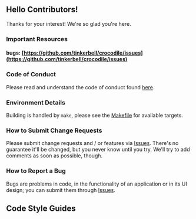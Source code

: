 ## Hello Contributors!

Thanks for your interest!
We're so glad you're here.

### Important Resources

#### bugs: [https://github.com/tinkerbell/crocodile/issues](https://github.com/tinkerbell/crocodile/issues)

### Code of Conduct

Please read and understand the code of conduct found [here](https://github.com/tinkerbell/.github/blob/master/CODE_OF_CONDUCT.md).

### Environment Details

Building is handled by `make`, please see the [Makefile](Makefile) for available targets.

### How to Submit Change Requests

Please submit change requests and / or features via [Issues](https://github.com/tinkerbell/crocodile/issues).
There's no guarantee it'll be changed, but you never know until you try.
We'll try to add comments as soon as possible, though.

### How to Report a Bug

Bugs are problems in code, in the functionality of an application or in its UI design; you can submit them through [Issues](https://github.com/tinkerbell/crocodile/issues).

## Code Style Guides
